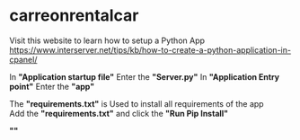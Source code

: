 # carreonrentalcar

Visit this website to learn how to setup a Python App <br>
https://www.interserver.net/tips/kb/how-to-create-a-python-application-in-cpanel/

In <b>"Application startup file"</b> Enter the <b>"Server.py"</b>
In <b>"Application Entry point"</b> Enter the <b>"app"</b>

The <b>"requirements.txt"</b> is Used to install all requirements of the app<br>
Add the <b>"requirements.txt"</b> and click the <b>"Run Pip Install"</b>

<b>""</b>

